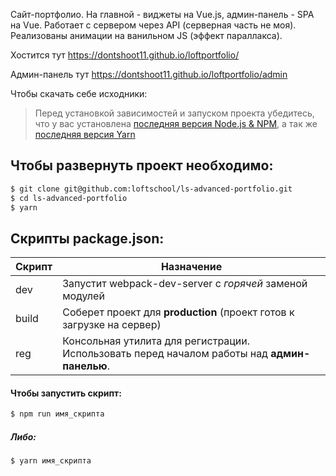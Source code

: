Сайт-портфолио. На главной - виджеты на Vue.js, админ-панель - SPA на Vue. Работает с сервером через API (серверная часть не моя).
Реализованы анимации на ванильном JS (эффект параллакса).

Хостится тут 
https://dontshoot11.github.io/loftportfolio/

Админ-панель тут
https://dontshoot11.github.io/loftportfolio/admin

Чтобы скачать себе исходники:
> Перед установкой зависимостей и запуском проекта убедитесь, что у вас установлена [последняя версия Node.js & NPM](https://nodejs.org/en/download/current/), а так же 
[последняя версия Yarn](https://yarnpkg.com/ru/docs/install)

##  Чтобы развернуть проект необходимо:
```sh
$ git clone git@github.com:loftschool/ls-advanced-portfolio.git
$ cd ls-advanced-portfolio
$ yarn
```

## Скрипты package.json:

| Скрипт | Назначение |
| ------ | ------ |
| dev | Запустит webpack-dev-server с _горячей_ заменой модулей |
| build | Соберет проект для **production** (проект готов к загрузке на сервер) |
| reg | Консольная утилита для регистрации. Использовать перед началом работы над **админ-панелью**. |

#### Чтобы запустить скрипт:
```sh
$ npm run имя_скрипта
```

##### Либо:
```sh
$ yarn имя_скрипта
```
